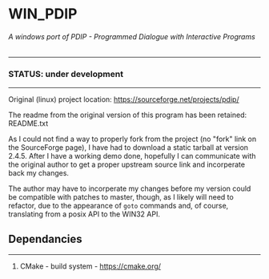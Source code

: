 # WIN_PDIP
###### A windows port of PDIP - Programmed Dialogue with Interactive Programs

------

### STATUS: under development

------

Original (linux) project location: https://sourceforge.net/projects/pdip/

The readme from the original version of this program has been retained: README.txt

As I could not find a way to properly fork from the project (no "fork" link on
the SourceForge page), I have had to download a static tarball at version 2.4.5.
After I have a working demo done, hopefully I can communicate with the original
author to get a proper upstream source link and incorperate back my changes.

The author may have to incorperate my changes before my version could be
compatible with patches to master, though, as I likely will need to refactor, due
to the appearance of `goto` commands and, of course, translating from a posix API
to the WIN32 API.

## Dependancies

------

1. CMake - build system - https://cmake.org/